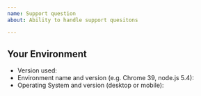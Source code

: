 ```yaml
---
name: Support question
about: Ability to handle support quesitons

---
```


<!--- Please make sure to select 'Support Question' --->
<!--- Provide a general summary of the issue in the Title above -->

## Your Environment
<!--- Include as many relevant details about the environment you experienced the bug in -->
* Version used:
* Environment name and version (e.g. Chrome 39, node.js 5.4):
* Operating System and version (desktop or mobile):
